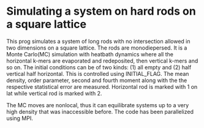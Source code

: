 # Simulating a system on hard rods on a square lattice
This prog simulates a system of long rods with no intersection allowed in two dimensions on a square lattice. The rods are monodiepersed. It is a Monte Carlo(MC) simulation with heatbath dynamics where all the horizontal k-mers are evaporated and redeposited, then vertical k-mers and so on.  The initial conditions can be of two kinds: (1) all empty and (2) half vertical half horizontal. This is controlled using INITIAL_FLAG. The mean density, order parameter, second and fourth moment along with the the respective statistical error are measured. Horizontal rod is marked with 1 on lat while vertical rod is marked with 2.

The MC moves are nonlocal, thus it can equilibrate systems up to a very high density that was inaccessible before. The code has been parallelized using MPI.
